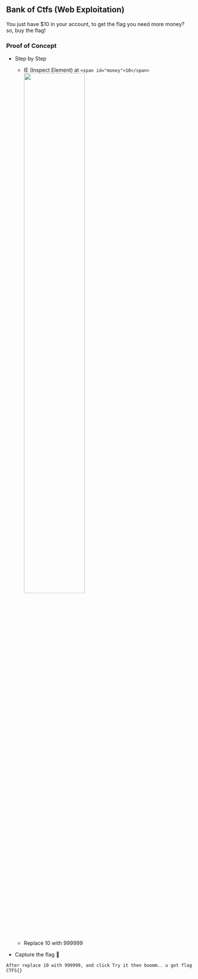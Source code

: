 ## Bank of Ctfs (Web Exploitation)
You just have $10 in your account, to get the flag you need more money? so, buy the flag! 

### Proof of Concept
- Step by Step
	- IE (Inspect Element) at ```<span id="money">10</span>```
	<img src="https://user-images.githubusercontent.com/13828056/40289922-4e235044-5ce5-11e8-8203-5ca7f3caf244.png" width="60%"></img>
	- Replace 10 with 999999

- Capture the flag :triangular_flag_on_post:
```
After replace 10 with 999999, and click Try it then boomm.. u got flag CTFS{}
```